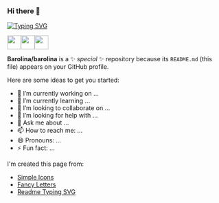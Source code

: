 ### Hi there 👋 

[![Typing SVG](https://readme-typing-svg.herokuapp.com?color=%2336BCF7&lines=I'm+like+software%2C+solution+architect+and+develop)](https://git.io/typing-svg)

<img height="32" width="32" src="https://cdn.jsdelivr.net/npm/simple-icons@v6/icons/python.svg" /><img height="32" width="32" src="https://simpleicons.org/icons/nginx.svg" /><img height="32" width="32" src="https://simpleicons.org/icons/postgresql.svg" />


**Barolina/barolina** is a ✨ _special_ ✨ repository because its `README.md` (this file) appears on your GitHub profile.



Here are some ideas to get you started:

- 🔭 I’m currently working on ...
- 🌱 I’m currently learning ...
- 👯 I’m looking to collaborate on ...
- 🤔 I’m looking for help with ...
- 💬 Ask me about ...
- 📫 How to reach me: ...
- 😄 Pronouns: ...
- ⚡ Fun fact: ...

I'm created  this page  from:

- [Simple Icons](https://simpleicons.org)
- [Fancy Letters](https://lingojam.com)
- [Readme Typing SVG](https://readme-typing-svg.herokuapp.com)
